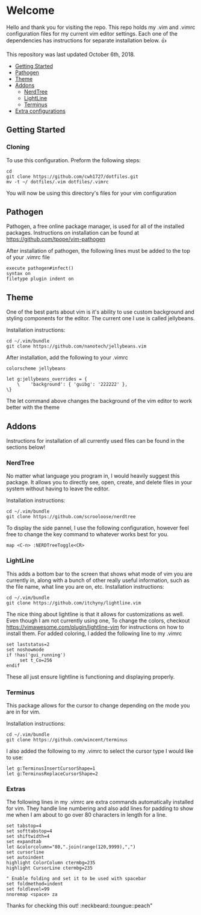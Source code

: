 # Welcome
Hello and thank you for visiting the repo. This repo holds my .vim and .vimrc configuration files for my current vim editor settings. Each one of the dependencies has instructions for separate installation below. :+1:

This repository was last updated October 6th, 2018.

- [Getting Started](#getting-started)
- [Pathogen](#pathogen)
- [Theme](#background)
- [Addons](#addons)
  - [NerdTree](#nerdtree)
  - [LightLine](#lightline)
  - [Terminus](#terminus)
- [Extra configurations](#extras)

## Getting Started
### Cloning

To use this configuration. Preform the following steps:
```
cd
git clone https://github.com/cwh1727/dotfiles.git
mv -t ~/ dotfiles/.vim dotfiles/.vimrc
```
You will now be using this directory's files for your vim configuration

## Pathogen

Pathogen, a free online package manager, is used for all of the installed packages. 
Instructions on installation can be found at https://github.com/tpope/vim-pathogen 

After installation of pathogen, the following lines must be added to the top of your .vimrc file
```
execute pathogen#infect()
syntax on
filetype plugin indent on
```

## Theme
One of the best parts about vim is it's ability to use custom background and styling components for the editor. The current one I use is called jellybeans. 

Installation instructions:
```
cd ~/.vim/bundle
git clone https://github.com/nanotech/jellybeans.vim
```
After installation, add the following to your .vimrc
```
colorscheme jellybeans

let g:jellybeans_overrides = {
    \    'background': { 'guibg': '222222' },
\}
```
The let command above changes the background of the vim editor to work better with the theme

## Addons
Instructions for installation of all currently used files can be found in the sections below!

### NerdTree
No matter what language you program in, I would heavily suggest this package. It allows you to directly see, open, create, and delete files in your system without having to leave the editor.

Installation instructions:
```
cd ~/.vim/bundle
git clone https://github.com/scrooloose/nerdtree
```
To display the side pannel, I use the following configuration, however feel free to change the key command to whatever works best for you.
```
map <C-n> :NERDTreeToggle<CR>
```

### LightLine
This adds a bottom bar to the screen that shows what mode of vim you are currently in, along with a bunch of other really useful information, such as the file name, what line you are on, etc.
Installation instructions:
```
cd ~/.vim/bundle
git clone https://github.com/itchyny/lightline.vim
```
The nice thing about lightline is that it allows for customizations as well. Even though I am not currently using one, To change the colors, checkout https://vimawesome.com/plugin/lightline-vim for instructions on how to install them. For added coloring, I added the following line to my .vimrc
```
set laststatus=2
set noshowmode
if !has('gui_running')
     set t_Co=256
endif
```
These all just ensure lightline is functioning and displaying properly.

### Terminus
This package allows for the cursor to change depending on the mode you are in for vim.

Installation instructions:
```
cd ~/.vim/bundle
git clone https://github.com/wincent/terminus
```

I also added the following to my .vimrc to select the cursor type I would like to use:
```
let g:TerminusInsertCursorShape=1
let g:TerminusReplaceCursorShape=2
```

### Extras
The following lines in my .vimrc are extra commands automatically installed for vim. 
They handle line numbering and also add lines for padding to show me when I am about
to go over 80 characters in length for a line.
```
set tabstop=4
set softtabstop=4
set shiftwidth=4
set expandtab
let &colorcolumn="80,".join(range(120,9999),",")
set cursorline
set autoindent
highlight ColorColumn ctermbg=235
highlight CursorLine ctermbg=235

" Enable folding and set it to be used with spacebar
set foldmethod=indent
set foldlevel=99
nnoremap <space> za
```
Thanks for checking this out! :neckbeard::toungue::peach"

